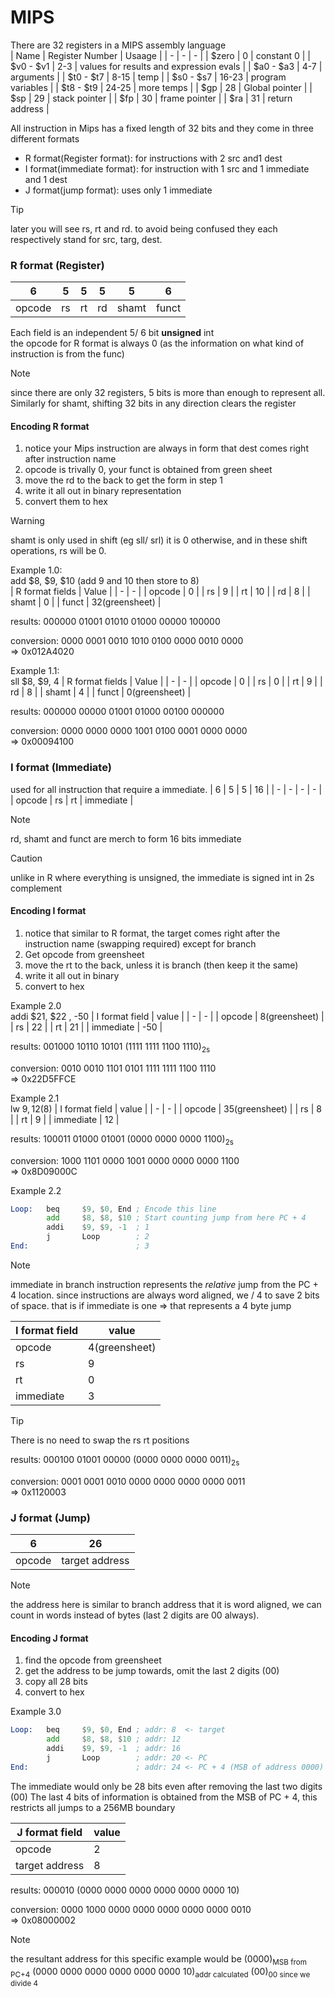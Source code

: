 # MIPS
There are 32 registers in a MIPS assembly language <br>
| Name | Register Number | Usaage | 
| - | - | - |
| $zero | 0 | constant 0 | 
| $v0 - $v1 | 2-3 | values for results and expression evals | 
| $a0 - $a3 | 4-7 | arguments | 
| $t0 - $t7 | 8-15 | temp | 
| $s0 - $s7 | 16-23 | program variables | 
| $t8 - $t9 | 24-25 | more temps | 
| $gp | 28 | Global pointer | 
| $sp | 29 | stack pointer | 
| $fp | 30 | frame pointer | 
| $ra | 31 | return address | 

All instruction in Mips has a fixed length of 32 bits
and they come in three different formats
* R format(Register format): for instructions with 2 src and1 dest
* I format(immediate format): for instruction with 1 src and 1 immediate and 1 dest
* J format(jump format): uses only 1 immediate 

> [!TIP]
> later you will see rs, rt and rd. to avoid being confused
> they each respectively stand for src, targ, dest.

### R format (Register)
| 6 | 5 | 5 | 5 | 5 | 6 |
| - | - | - | - | - | - | 
| opcode | rs | rt | rd | shamt | funct | 

Each field is an independent 5/ 6 bit **unsigned** int  <br>
the opcode for R format is always 0 (as the information on
what kind of instruction is from the func)

> [!Note]
> since there are only 32 registers, 5 bits is more than
> enough to represent all. Similarly for shamt, shifting
> 32 bits in any direction clears the register

#### Encoding R format 
1. notice your Mips instruction are always in form that
dest comes right after instruction name
2. opcode is trivally 0, your funct is obtained from green sheet
3. move the rd to the back to get the form in step 1 
4. write it all out in binary representation
5. convert them to hex

> [!WARNING]
> shamt is only used in shift (eg sll/ srl) it is 0
> otherwise, and in these
> shift operations, rs will be 0.

Example 1.0: <br>
add $8, $9, $10 (add 9 and 10 then store to 8) <br>
| R format fields | Value | 
| - | - | 
| opcode | 0 | 
| rs | 9 | 
| rt | 10 | 
| rd | 8 | 
| shamt | 0 | 
| funct | 32(greensheet) | 

results: 000000 01001 01010 01000 00000 100000 <br>

conversion: 0000 0001 0010 1010 0100 0000 0010 0000 <br>
=> 0x012A4020 <br>

Example 1.1: <br>
sll $8, $9, 4
| R format fields | Value | 
| - | - | 
| opcode | 0 | 
| rs | 0 | 
| rt | 9 | 
| rd | 8 | 
| shamt | 4 | 
| funct | 0(greensheet) | 

results: 000000 00000 01001 01000 00100 000000 <br>

conversion: 0000 0000 0000 1001 0100 0001 0000 0000<br>
=> 0x00094100 <br>

### I format (Immediate)
used for all instruction that require a immediate.
| 6 | 5 | 5 | 16 | 
| - | - | - | - |
| opcode | rs | rt | immediate |

> [!NOTE]
> rd, shamt and funct are merch to form 16 bits immediate

> [!CAUTION]
> unlike in R where everything is unsigned, the immediate is 
> signed int in 2s complement

#### Encoding I format
1. notice that similar to R format, the target comes right
after the instruction name (swapping required) except for 
branch
2. Get opcode from greensheet
3. move the rt to the back, unless it is branch (then keep it the same)
4. write it all out in binary
5. convert to hex

Example 2.0 <br>
addi $21, $22 , -50
| I format field | value | 
| - | - | 
| opcode | 8(greensheet) | 
| rs | 22 | 
| rt | 21 | 
| immediate | -50 |

results: 001000 10110 10101 (1111 1111 1100 1110)<sub>2s</sub> <br> 

conversion: 0010 0010 1101 0101 1111 1111 1100 1110 <br> 
=> 0x22D5FFCE <br>

Example 2.1 <br>
lw $9, 12($8)
| I format field | value | 
| - | - | 
| opcode | 35(greensheet) | 
| rs | 8 | 
| rt | 9 | 
| immediate | 12 |

results: 100011 01000 01001 (0000 0000 0000 1100)<sub>2s</sub> <br>

conversion: 1000 1101 0000 1001 0000 0000 0000 1100 <br>
=> 0x8D09000C <br>

Example 2.2 <br> 
```asm
Loop:   beq     $9, $0, End ; Encode this line
        add     $8, $8, $10 ; Start counting jump from here PC + 4  
        addi    $9, $9, -1  ; 1
        j       Loop        ; 2
End:                        ; 3
```
> [!NOTE]
> immediate in branch instruction represents the *relative* jump from the
> PC + 4 location. since instructions are always word aligned, we / 4 to save
> 2 bits of space. that is if immediate is one => that represents a 4 byte jump

| I format field | value | 
| - | - |
| opcode | 4(greensheet) |
| rs | 9 | 
| rt | 0 | 
| immediate | 3 |
> [!TIP]
> There is no need to swap the rs rt positions

results: 000100 01001 00000 (0000 0000 0000 0011)<sub>2s</sub> <br>

conversion: 0001 0001 0010 0000 0000 0000 0000 0011 <br>
=> 0x1120003 <br>

### J format (Jump)
| 6| 26 | 
| - | - |
| opcode | target address | 

> [!NOTE]
> the address here is similar to branch address that it is word aligned, we can 
> count in words instead of bytes (last 2 digits are 00 always).

#### Encoding J format
1. find the opcode from greensheet
2. get the address to be jump towards, omit the last 2 digits (00)
3. copy all  28 bits
4. convert to hex

Example 3.0 <br> 
```asm
Loop:   beq     $9, $0, End ; addr: 8  <- target
        add     $8, $8, $10 ; addr: 12 
        addi    $9, $9, -1  ; addr: 16
        j       Loop        ; addr: 20 <- PC
End:                        ; addr: 24 <- PC + 4 (MSB of address 0000)
```
The immediate would only be 28 bits even after removing the last two digits (00)
The last 4 bits of information is obtained from the MSB of PC + 4, this restricts all 
jumps to a 256MB boundary <br>

| J format field | value | 
| - | - | 
| opcode | 2 |
| target address | 8 | 

results: 000010 (0000 0000 0000 0000 0000 0000 10) <br>

conversion: 0000 1000 0000 0000 0000 0000 0000 0010 <br>
=> 0x08000002 <br>

> [!NOTE]
> the resultant address for this specific example would be 
> (0000)<sub>MSB from PC+4</sub> (0000 0000 0000 0000 0000 0000 10)<sub>addr calculated</sub> (00)<sub>00 since we divide 4</sub>


